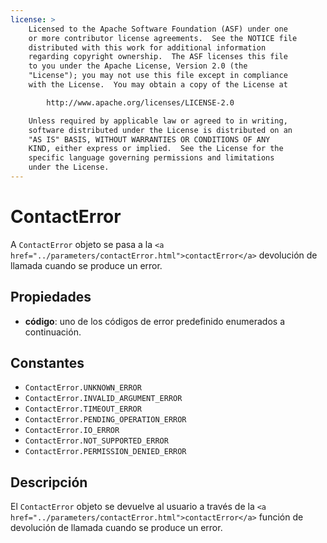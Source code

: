 ```yaml
---
license: >
    Licensed to the Apache Software Foundation (ASF) under one
    or more contributor license agreements.  See the NOTICE file
    distributed with this work for additional information
    regarding copyright ownership.  The ASF licenses this file
    to you under the Apache License, Version 2.0 (the
    "License"); you may not use this file except in compliance
    with the License.  You may obtain a copy of the License at

        http://www.apache.org/licenses/LICENSE-2.0

    Unless required by applicable law or agreed to in writing,
    software distributed under the License is distributed on an
    "AS IS" BASIS, WITHOUT WARRANTIES OR CONDITIONS OF ANY
    KIND, either express or implied.  See the License for the
    specific language governing permissions and limitations
    under the License.
---
```


# ContactError

A `ContactError` objeto se pasa a la `<a href="../parameters/contactError.html">contactError</a>` devolución de llamada cuando se produce un error.

## Propiedades

*   **código**: uno de los códigos de error predefinido enumerados a continuación.

## Constantes

*   `ContactError.UNKNOWN_ERROR`
*   `ContactError.INVALID_ARGUMENT_ERROR`
*   `ContactError.TIMEOUT_ERROR`
*   `ContactError.PENDING_OPERATION_ERROR`
*   `ContactError.IO_ERROR`
*   `ContactError.NOT_SUPPORTED_ERROR`
*   `ContactError.PERMISSION_DENIED_ERROR`

## Descripción

El `ContactError` objeto se devuelve al usuario a través de la `<a href="../parameters/contactError.html">contactError</a>` función de devolución de llamada cuando se produce un error.